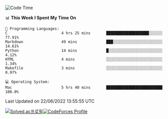 
<!--START_SECTION:waka-->
![Code Time](http://img.shields.io/badge/Code%20Time-0%20secs-blue)

📊 **This Week I Spent My Time On** 

```text
💬 Programming Languages: 
C                        4 hrs 25 mins       ███████████████████░░░░░░   77.91% 
Markdown                 49 mins             ███░░░░░░░░░░░░░░░░░░░░░░   14.61% 
Python                   14 mins             █░░░░░░░░░░░░░░░░░░░░░░░░   4.12% 
HTML                     4 mins              ░░░░░░░░░░░░░░░░░░░░░░░░░   1.34% 
Makefile                 3 mins              ░░░░░░░░░░░░░░░░░░░░░░░░░   0.97%

💻 Operating System: 
Mac                      5 hrs 40 mins       █████████████████████████   100.0%

```


 Last Updated on 22/06/2022 13:55:55 UTC
<!--END_SECTION:waka-->
[![Solved.ac프로필](http://mazassumnida.wtf/api/generate_badge?boj=hckim96)](https://solved.ac/hckim96)[![CodeForces Profile](https://cf.leed.at?id=hckim96)](https://codeforces.com/profile/hckim96)
